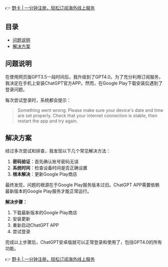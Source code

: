 👉 [野卡 | 一分钟注册，轻松订阅海外线上服务](https://bit.ly/bewildcard)

## 目录

- [问题说明](#问题说明)
- [解决方案](#解决方案)

## 问题说明

在使用网页版GPT3.5一段时间后，我升级到了GPT4.0。为了充分利用订阅服务，我决定在手机上安装ChatGPT官方APP。然而，在Google Play下载安装后遇到了登录问题。

每次尝试登录时，系统都会提示：
> Something went wrong. Please make sure your device's date and time are set properly. Check that your internet connection is stable, then restart the app and try again.

## 解决方案

经过多次尝试和排查，我发现以下几个常见解决方法：

1. **密码验证**：首先确认账号密码无误
2. **系统时间**：检查设备时间是否正确设置
3. **根本解决**：更新Google Play商店

最终发现，问题的根源在于Google Play服务版本过旧。ChatGPT APP需要依赖最新版本的Google Play服务才能正常运行。

**解决步骤：**
1. 下载最新版本的Google Play商店
2. 安装更新
3. 重新启动ChatGPT APP
4. 尝试登录

完成以上步骤后，ChatGPT安卓版就可以正常登录和使用了，包括GPT4.0的所有功能。

👉 [野卡 | 一分钟注册，轻松订阅海外线上服务](https://bit.ly/bewildcard)